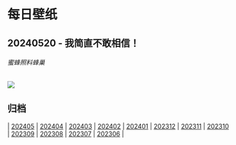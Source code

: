 # 每日壁纸

## 20240520 - 我简直不敢相信！

###### 蜜蜂照料蜂巢

![](https://www.bing.com/th?id=OHR.HoneycombBee_ZH-CN6572760814_UHD.jpg)

## 归档

| [202405](/202405/README.md)
| [202404](/202404/README.md)
| [202403](/202403/README.md)
| [202402](/202402/README.md)
| [202401](/202401/README.md)
| [202312](/202312/README.md)
| [202311](/202311/README.md)
| [202310](/202310/README.md)
| [202309](/202309/README.md)
| [202308](/202308/README.md)
| [202307](/202307/README.md)
| [202306](/202306/README.md)
|